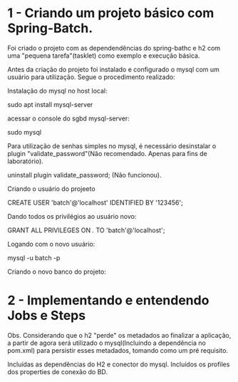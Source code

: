 # 1 - Criando um projeto básico com Spring-Batch.

Foi criado o projeto com as dependendências do spring-bathc e h2 com uma "pequena tarefa"(tasklet) como exemplo e execução básica.

Antes da criação do projeto foi instalado e configurado o mysql com um usuário para utilização. Segue o procedimento realizado:


Instalação do mysql no host local:

sudo apt install mysql-server

acessar o console do sgbd mysql-server:

sudo mysql

Para utilização de senhas simples no mysql, é necessário desinstalar o plugin "validate_password"(Não recomendado. Apenas para fins de laboratório).

uninstall plugin validate_password; (Não funcionou).

Criando o usuário do projeeto

CREATE USER 'batch'@'localhost' IDENTIFIED BY '123456';

Dando todos os privilégios ao usuário novo:

GRANT ALL PRIVILEGES ON *.* TO 'batch'@'localhost';

Logando com o novo usuário:

mysql -u batch -p

Criando o novo banco do projeto:


# 2 - Implementando e entendendo Jobs e Steps

Obs. Considerando que o h2 "perde" os metadados ao finalizar a aplicação, a partir de agora será utilizado o mysql(Incluindo a dependência no pom.xml)
para persistir esses metadados, tomando como um pré requisito.

Incluídas as dependências do H2 e conector do mysql. Incluídos os profiles dos properties de conexão do BD.

